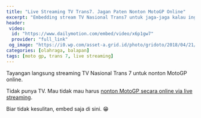 ```yaml
---
title: "Live Streaming TV Trans7. Jagan Paten Nonton MotoGP Online"
excerpt: "Embedding stream TV Nasional Trans7 untuk jaga-jaga kalau ingin **nonton MotoGP** saat sedang di jalan"
header:
 video:
  id: "https://www.dailymotion.com/embed/video/x6p1gw7"
  provider: "full_link"
 og_image: "https://i0.wp.com/asset-a.grid.id/photo/gridoto/2018/04/21/4161747480.jpg"
categories: [olahraga, balapan]
tags: [moto gp, trans 7, live streaming]
---
```

Tayangan langsung streaming TV Nasional Trans 7 untuk nonton MotoGP online.

Tidak punya TV. Mau tidak mau harus [nonton MotoGP secara online via live streaming](/olahraga/livestreaming-trans-7-motogp/).

Biar tidak kesulitan, embed saja di sini. 😁
